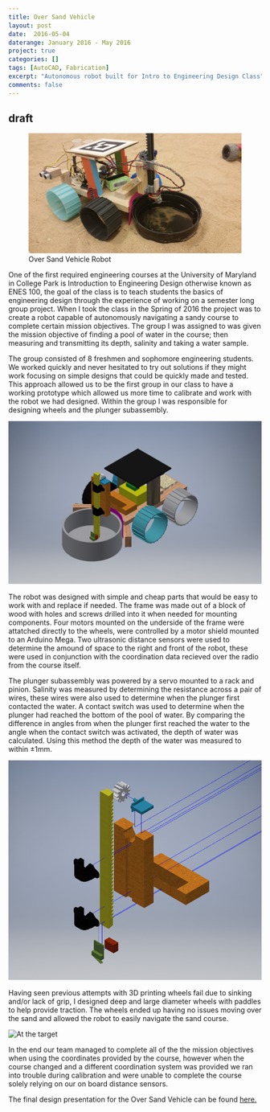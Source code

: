```yaml
---
title: Over Sand Vehicle
layout: post
date:  2016-05-04
daterange: January 2016 - May 2016
project: true
categories: []
tags: [AutoCAD, Fabrication]
excerpt: "Autonomous robot built for Intro to Engineering Design Class"
comments: false
---
```

## draft
<!-- 
<figure>
    <a href="">

![OSV](\portfolio\OSV\20160426_114853.jpg) -->

<figure>
	<a href="\portfolio\OSV\20160426_114853.jpg"><img src="\portfolio\OSV\20160426_114853.jpg"></a>
	<figcaption>Over Sand Vehicle Robot</figcaption>
</figure>

One of the first required engineering courses at the University of Maryland in College Park is Introduction to Engineering Design otherwise known as ENES 100,  the goal of the class is to teach students the basics of engineering design through the experience of working on a semester long group project.  When I took the class in the Spring of 2016 the project was to create a robot capable of autonomously navigating a sandy course to complete certain mission objectives.  The group I was assigned to was given the mission objective of finding a pool of water in the course; then measuring and transmitting its depth, salinity and taking a water sample.

The group consisted of 8 freshmen and sophomore engineering students.  We worked quickly and never hesitated to try out solutions if they might work focusing on simple designs that could be quickly made and tested.  This approach allowed us to be the first group in our class to have a working prototype which allowed us more time to calibrate and work with the robot we had designed.  Within the group I was responsible for designing wheels and the plunger subassembly.

![OSV CAD](\portfolio\OSV\OSV4.png)

The robot was designed with simple and cheap parts that would be easy to work with and replace if needed. The frame was made out of a block of wood with holes and screws drilled into it when needed for mounting components. Four motors mounted on the underside of the frame were attatched directly to the wheels, were controlled by a motor shield mounted to an Arduino Mega. Two ultrasonic distance sensors were used to determine the amound of space to the right and front of the robot, these were used in conjunction with the coordination data recieved over the radio from the course itself.  

The plunger subassembly was powered by a servo mounted to a rack and pinion.  Salinity was measured by determining the resistance across a pair of wires, these wires were also used to determine when the plunger first contacted the water.  A contact switch was used to determine when the plunger had reached the bottom of the pool of water.  By comparing the difference in angles from when the plunger first reached the water to the angle when the contact switch was activated, the depth of water was calculated.  Using this method the depth of the water was measured to within ±1mm.

![Plunger Subassembly](\portfolio\OSV\OSV8.png)

Having seen previous attempts with 3D printing wheels fail due to sinking and/or lack of grip, I designed deep and large diameter wheels with paddles to help provide traction.  The wheels ended up having no issues moving over the sand and allowed the robot to easily navigate the sand course.

![At the target](\portfolio\OSV\20160505_105130.jpg)

In the end our team managed to complete all of the the mission objectives when using the coordinates provided by the course, however when the course changed and a different coordination system was provided we ran into trouble during calibration and were unable to complete the course solely relying on our on board distance sensors.

The final design presentation for the Over Sand Vehicle can be found [here.](\portfolio\OSV\IMG2673127916211807558.jpg)
